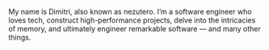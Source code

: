 My name is Dimitri, also known as nezutero. I’m a software engineer who loves tech, construct high-performance projects, delve into the intricacies of memory, and ultimately engineer remarkable software — and many other things.

